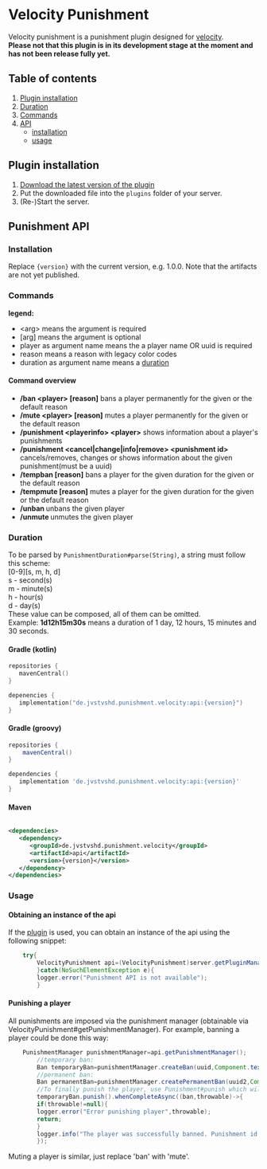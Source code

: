 # Velocity Punishment

Velocity punishment is a punishment plugin designed for
[velocity](https://velocitypowered.com).<br>
<b>Please not that this plugin is in its development stage at the moment and has not been release fully yet.</b>

## Table of contents

1. [Plugin installation](#plugin-installation)
2. [Duration](#duration)
3. [Commands](#commands)
4. [API](#punishment-api)
   * [installation](#installation)
   * [usage](#usage)

## Plugin installation

1. [Download the latest version of the plugin](https://github.com/JvstvsHD/VelocityPunishment/releases/latest)
2. Put the downloaded file into the ```plugins``` folder of your server.
3. (Re-)Start the server.

## Punishment API

### Installation

Replace ```{version}``` with the current version, e.g. 1.0.0. Note that the artifacts are not yet published.

### Commands

<b>legend:</b>

- \<arg\> means the argument is required
- \[arg\] means the argument is optional
- player as argument name means the a player name OR uuid is required
- reason means a reason with legacy color codes
- duration as argument name means a [duration](#duration)

#### Command overview

- **/ban \<player\> \[reason\]** bans a player permanently for the given or the default reason
- **/mute \<player\> \[reason\]** mutes a player permanently for the given or the default reason
- **/punishment \<playerinfo\> \<player\>** shows information about a player's punishments
- **/punishment <cancel|change|info|remove> \<punishment id\>** cancels/removes, changes or shows information about the
  given punishment(must be a uuid)
- **/tempban <player> <duration> [reason]** bans a player for the given duration for the given or the default reason
- **/tempmute <player> <duration> [reason]** mutes a player for the given duration for the given or the default reason
- **/unban <player>** unbans the given player
- **/unmute <player>** unmutes the given player

### Duration

To be parsed by `PunishmentDuration#parse(String)`, a string must follow this scheme:<br>
[0-9][s, m, h, d]<br>
s - second(s)<br>
m - minute(s)<br>
h - hour(s)<br>
d - day(s)<br>
These value can be composed, all of them can be omitted.<br>
Example: <b>1d12h15m30s</b> means a duration of 1 day, 12 hours, 15 minutes and 30 seconds.

#### Gradle (kotlin)

```kotlin
repositories {
   mavenCentral()
}

depenencies {
   implementation("de.jvstvshd.punishment.velocity:api:{version}")
}
```

#### Gradle (groovy)

```groovy
repositories {
    mavenCentral()
}

dependencies {
   implementation 'de.jvstvshd.punishment.velocity:api:{version}'
}
```

#### Maven

```xml

<dependencies>
   <dependency>
      <groupId>de.jvstvshd.punishment.velocity</groupId>
      <artifactId>api</artifactId>
      <version>{version}</version>
   </dependency>
</dependencies>
```

### Usage

#### Obtaining an instance of the api

If the [plugin](#plugin-installation) is used, you can obtain an instance of the api using the following snippet:

```java
    try{
        VelocityPunishment api=(VelocityPunishment)server.getPluginManager().getPlugin("velocity-punishment").orElseThrow().getInstance().orElseThrow();
        }catch(NoSuchElementException e){
        logger.error("Punishment API is not available");
        }
```

#### Punishing a player

All punishments are imposed via the punishment manager (obtainable via VelocityPunishment#getPunishmentManager). For
example, banning a player could be done this way:

```java
    PunishmentManager punishmentManager=api.getPunishmentManager();
        //temporary ban:
        Ban temporaryBan=punishmentManager.createBan(uuid,Component.text("You are banned from this server.").color(NamedTextColor.RED),PunishmentDuration.parse("1d"));//1d equals 1 day, the duration is relative to the current time until the punishment is imposed.
        //permanent ban:
        Ban permanentBan=punishmentManager.createPermanentBan(uuid2,Component.text("You are banned permanently from this server").color(NamedTextColor.RED))
        //To finally punish the player, use Punishment#punish which will return a CompletableFuture with the punishment was imposed
        temporaryBan.punish().whenCompleteAsync((ban,throwable)->{
        if(throwable!=null){
        logger.error("Error punishing player",throwable);
        return;
        }
        logger.info("The player was successfully banned. Punishment id: "+ban.getPunishmentUuid());
        });
```

Muting a player is similar, just replace 'ban' with 'mute'.
